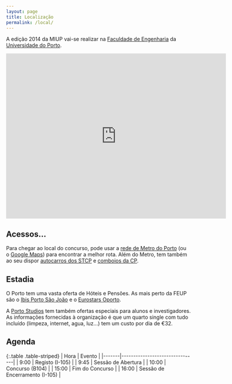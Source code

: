```yaml
---
layout: page
title: Localização
permalink: /local/
---
```


A edição 2014 da MIUP vai-se realizar na [Faculdade de Engenharia](http://www.fe.up.pt) da [Universidade do Porto](http://www.up.pt).

<iframe src="https://www.google.com/maps/embed?pb=!1m14!1m8!1m3!1d6006.113427261338!2d-8.5985866!3d41.1769302!3m2!1i1024!2i768!4f13.1!3m3!1m2!1s0xd246440ce4b5269%3A0x35e8037791644ddf!2sFaculdade+de+Engenharia+da+Universidade+do+Porto!5e0!3m2!1sen!2s!4v1413387261947" width="600" height="450" frameborder="0" style="border:0"></iframe>

## Acessos...

Para chegar ao local do concurso, pode usar a [rede de Metro do Porto](http://www.metrodoporto.pt/DownloadById.aspx?documentoid=19927) (ou o [Google Maps](https://www.google.com/maps/place/Faculdade+de+Engenharia+da+Universidade+do+Porto/@41.1769302,-8.5985866,16z/data=!4m2!3m1!1s0xd246440ce4b5269:0x35e8037791644ddf)) para encontrar a melhor rota. Além do Metro, tem também ao seu dispor [autocarros dos STCP](http://www.stcp.pt/) e [comboios da CP](http://www.cp.pt/).

## Estadia

O Porto tem uma vasta oferta de Hóteis e Pensões. As mais perto da FEUP são o [Ibis Porto São João](http://ibis-porto-sao-joao.hotel-rez.com/index.htm?lbl=ggl-en&gclid=Cj0KEQjwtvihBRCd8fyrtfHRlJEBEiQAQcubtOzbuBDogJQpgzU49_HftbSy8VE0m-gXZt7QZfKI98EaAvkk8P8HAQ) e o [Eurostars Oporto](http://www.eurostarsoporto.com/EN/hotel.html).

A [Porto Studios](http://www.portostudios.com/espacos/) tem também ofertas especiais para alunos e investigadores. As informações fornecidas à organização é que um quarto single com tudo incluído (limpeza, internet, agua, luz...) tem um custo por dia de €32.

## Agenda

{:.table .table-striped}
| Hora  | Evento                         |
|-------|--------------------------------|
|  9:00 | Registo (I-105)                |
|  9:45 | Sessão de Abertura             |
| 10:00 | Concurso (B104)                |
| 15:00 | Fim do Concurso                |
| 16:00 | Sessão de Encerramento (I-105) |
